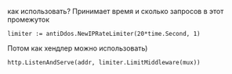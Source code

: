 как использовать?
Принимает время и сколько запросов в этот промежуток

```
limiter := antiDdos.NewIPRateLimiter(20*time.Second, 1)
```

Потом как хендлер можно использовать)

```
http.ListenAndServe(addr, limiter.LimitMiddleware(mux))
```
